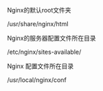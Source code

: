 Nginx的默认root文件夹

/usr/share/nginx/html

Nginx的服务器配置文件所在目录

/etc/nginx/sites-available/

Nginx 配置文件所在目录

/usr/local/nginx/conf